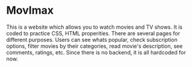 # MovImax
This is a website which allows you to watch movies and TV shows.
It is coded to practice CSS, HTML properities.
There are several pages for different purposes. Users can see whats popular, check subscription options, filter movies by their categories, read movie's description, see comments, ratings, etc.
Since there is no backend, it is all hardcoded for now.
